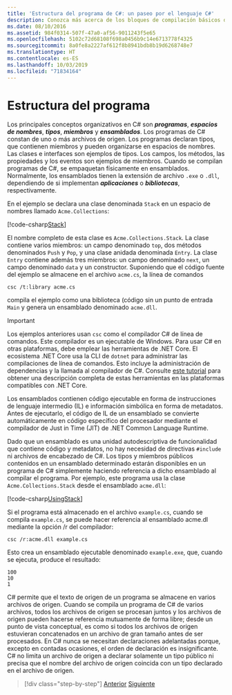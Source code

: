 ```yaml
---
title: 'Estructura del programa de C#: un paseo por el lenguaje C#'
description: Conozca más acerca de los bloques de compilación básicos de un programa de C#.
ms.date: 08/10/2016
ms.assetid: 984f0314-507f-47a0-af56-9011243f5e65
ms.openlocfilehash: 5102c72d68108f698a0456b9c14e6713778f4325
ms.sourcegitcommit: 8a0fe8a2227af612f8b8941bdb8b19d6268748e7
ms.translationtype: HT
ms.contentlocale: es-ES
ms.lasthandoff: 10/03/2019
ms.locfileid: "71834164"
---
```

# <a name="program-structure"></a>Estructura del programa

Los principales conceptos organizativos en C# son ***programas***, ***espacios de nombres***, ***tipos***, ***miembros*** y ***ensamblados***. Los programas de C# constan de uno o más archivos de origen. Los programas declaran tipos, que contienen miembros y pueden organizarse en espacios de nombres. Las clases e interfaces son ejemplos de tipos. Los campos, los métodos, las propiedades y los eventos son ejemplos de miembros. Cuando se compilan programas de C#, se empaquetan físicamente en ensamblados. Normalmente, los ensamblados tienen la extensión de archivo `.exe` o `.dll`, dependiendo de si implementan ***aplicaciones*** o ***bibliotecas***, respectivamente.

En el ejemplo se declara una clase denominada `Stack` en un espacio de nombres llamado `Acme.Collections`:

[!code-csharp[Stack](../../../samples/snippets/csharp/tour/program-structure/program.cs#L1-L34)]

El nombre completo de esta clase es `Acme.Collections.Stack`. La clase contiene varios miembros: un campo denominado `top`, dos métodos denominados `Push` y `Pop`, y una clase anidada denominada `Entry`. La clase `Entry` contiene además tres miembros: un campo denominado `next`, un campo denominado `data` y un constructor. Suponiendo que el código fuente del ejemplo se almacene en el archivo `acme.cs`, la línea de comandos

```console
csc /t:library acme.cs
```

compila el ejemplo como una biblioteca (código sin un punto de entrada `Main` y genera un ensamblado denominado `acme.dll`.

> [!IMPORTANT]
> Los ejemplos anteriores usan `csc` como el compilador C# de línea de comandos. Este compilador es un ejecutable de Windows. Para usar C# en otras plataformas, debe emplear las herramientas de .NET Core. El ecosistema .NET Core usa la CLI de `dotnet` para administrar las compilaciones de línea de comandos. Esto incluye la administración de dependencias y la llamada al compilador de C#. Consulte [este tutorial](../../core/tutorials/using-with-xplat-cli.md) para obtener una descripción completa de estas herramientas en las plataformas compatibles con .NET Core.

Los ensamblados contienen código ejecutable en forma de instrucciones de lenguaje intermedio (IL) e información simbólica en forma de metadatos. Antes de ejecutarlo, el código de IL de un ensamblado se convierte automáticamente en código específico del procesador mediante el compilador de Just in Time (JIT) de .NET Common Language Runtime.

Dado que un ensamblado es una unidad autodescriptiva de funcionalidad que contiene código y metadatos, no hay necesidad de directivas `#include` ni archivos de encabezado de C#. Los tipos y miembros públicos contenidos en un ensamblado determinado estarán disponibles en un programa de C# simplemente haciendo referencia a dicho ensamblado al compilar el programa. Por ejemplo, este programa usa la clase `Acme.Collections.Stack` desde el ensamblado `acme.dll`:

[!code-csharp[UsingStack](../../../samples/snippets/csharp/tour/program-structure/Program.cs#L38-L52)]

Si el programa está almacenado en el archivo `example.cs`, cuando se compila `example.cs`, se puede hacer referencia al ensamblado acme.dl mediante la opción /r del compilador:

```console
csc /r:acme.dll example.cs
```

Esto crea un ensamblado ejecutable denominado `example.exe`, que, cuando se ejecuta, produce el resultado:

```console
100
10
1
```

C# permite que el texto de origen de un programa se almacene en varios archivos de origen. Cuando se compila un programa de C# de varios archivos, todos los archivos de origen se procesan juntos y los archivos de origen pueden hacerse referencia mutuamente de forma libre; desde un punto de vista conceptual, es como si todos los archivos de origen estuvieran concatenados en un archivo de gran tamaño antes de ser procesados. En C# nunca se necesitan declaraciones adelantadas porque, excepto en contadas ocasiones, el orden de declaración es insignificante. C# no limita un archivo de origen a declarar solamente un tipo público ni precisa que el nombre del archivo de origen coincida con un tipo declarado en el archivo de origen.

>[!div class="step-by-step"]
>[Anterior](index.md)
>[Siguiente](types-and-variables.md)
